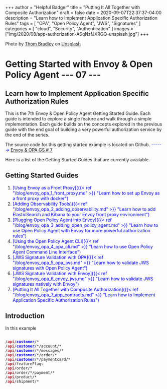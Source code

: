 +++
author = "Helpful Badger"
title = "Putting It All Together with Composite Authorization"
draft = false
date  = 2020-09-07T22:37:37-04:00
description = "Learn how to Implement Application Specific Authorization Rules"
tags = [
    "OPA",
    "Open Policy Agent",
    "JWS",
    "Signatures"
]
categories = [
    "cloud",
    "Security",
    "Authentication"
]
images  = ["img/2020/08/app-authorization-A6qNzfJXRGQ-unsplash.jpg"]
+++

<span>Photo by <a href="https://unsplash.com/@thombradley?utm_source=unsplash&amp;utm_medium=referral&amp;utm_content=creditCopyText">Thom Bradley</a> on <a href="https://unsplash.com/s/photos/ios-app?utm_source=unsplash&amp;utm_medium=referral&amp;utm_content=creditCopyText">Unsplash</a></span>


# Getting Started with Envoy & Open Policy Agent --- 07 ---
## Learn how to Implement Application Specific Authorization Rules

This is the 7th Envoy & Open Policy Agent Getting Started Guide. Each guide is intended to explore a single feature and walk through a simple implementation. Each guide builds on the concepts explored in the previous guide with the end goal of building a very powerful authorization service by the end of the series. 

The source code for this getting started example is located on Github. <span style="color:blue"> ------>  [Envoy & OPA GS # 7](https://github.com/helpfulBadger/envoy_getting_started/tree/master/07_opa_validate_method_uri) </span>


Here is a list of the Getting Started Guides that are currently available.

## Getting Started Guides

1. <span style="color:blue">[Using Envoy as a Front Proxy]({{< ref "/blog/envoy_opa_1_front_proxy.md" >}} "Learn how to set up Envoy as a front proxy with docker")</span>
1. <span style="color:blue">[Adding Observability Tools]({{< ref "/blog/envoy_opa_2_adding_observability.md" >}} "Learn how to add ElasticSearch and Kibana to your Envoy front proxy environment")</span>
1. <span style="color:blue">[Plugging Open Policy Agent into Envoy]({{< ref "/blog/envoy_opa_3_adding_open_policy_agent.md" >}} "Learn how to use Open Policy Agent with Envoy for more powerful authorization rules")</span>
1. <span style="color:blue">[Using the Open Policy Agent CLI]({{< ref "/blog/envoy_opa_4_opa_cli.md" >}} "Learn how to use Open Policy Agent Command Line Interface")</span>
1. <span style="color:blue">[JWS Signature Validation with OPA]({{< ref "/blog/envoy_opa_5_opa_jws.md" >}} "Learn how to validate JWS signatures with Open Policy Agent")</span>
1. <span style="color:blue">[JWS Signature Validation with Envoy]({{< ref "/blog/envoy_opa_6_envoy_jws.md" >}} "Learn how to validate JWS signatures natively with Envoy")</span>
1. <span style="color:blue">[Putting It All Together with Composite Authorization]({{< ref "/blog/envoy_opa_7_app_contracts.md" >}} "Learn how to Implement Application Specific Authorization Rules")</span>

## Introduction

In this example 
<pre><code>
/<span style="color:brown"><strong>api</strong></span>/<span style="color:blue"><strong>customer</strong></span>/*
/<span style="color:brown"><strong>api</strong></span>/<span style="color:blue"><strong>customer</strong></span>/*/account/*
/<span style="color:brown"><strong>api</strong></span>/<span style="color:blue"><strong>customer</strong></span>/*/messages/*
/<span style="color:brown"><strong>api</strong></span>/<span style="color:blue"><strong>customer</strong></span>/*/order/*
/<span style="color:brown"><strong>api</strong></span>/<span style="color:blue"><strong>customer</strong></span>/*/paymentcard/*
/<span style="color:brown"><strong>api</strong></span>/featureFlags
/<span style="color:brown"><strong>api</strong></span>/order/*
/<span style="color:brown"><strong>api</strong></span>/order/*/payment/*
/<span style="color:brown"><strong>api</strong></span>/product/*
/<span style="color:brown"><strong>api</strong></span>/shipment/*
</code><pre>